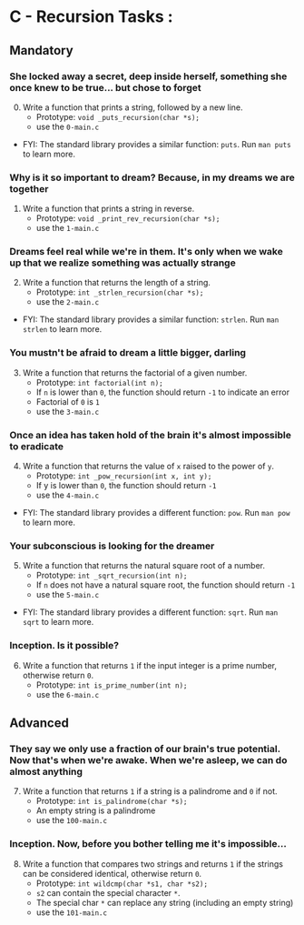 # C - Recursion Tasks :

 

## Mandatory



### She locked away a secret, deep inside herself, something she once knew to be true... but chose to forget

0. Write a function that prints a string, followed by a new line.
    - Prototype: `void _puts_recursion(char *s);`
    - use the `0-main.c`

* FYI: The standard library provides a similar function: `puts`. Run `man puts` to learn more.

### Why is it so important to dream? Because, in my dreams we are together

1. Write a function that prints a string in reverse.
    - Prototype: `void _print_rev_recursion(char *s);`
    - use the `1-main.c `

### Dreams feel real while we're in them. It's only when we wake up that we realize something was actually strange

2. Write a function that returns the length of a string.
    - Prototype: `int _strlen_recursion(char *s);`
    - use the `2-main.c`

* FYI: The standard library provides a similar function: `strlen`. Run `man strlen` to learn more.

### You mustn't be afraid to dream a little bigger, darling

3. Write a function that returns the factorial of a given number.
    - Prototype: `int factorial(int n);`
    - If `n` is lower than `0`, the function should return `-1` to indicate an error
    - Factorial of `0` is `1`
    - use the `3-main.c`

### Once an idea has taken hold of the brain it's almost impossible to eradicate

4. Write a function that returns the value of `x` raised to the power of `y`.
    - Prototype: `int _pow_recursion(int x, int y);`
    - If y is lower than `0`, the function should return `-1`
    - use the `4-main.c`

* FYI: The standard library provides a different function: `pow`. Run `man pow` to learn more.

### Your subconscious is looking for the dreamer

5. Write a function that returns the natural square root of a number.
    - Prototype: `int _sqrt_recursion(int n);`
    - If `n` does not have a natural square root, the function should return `-1`
    - use the `5-main.c`

* FYI: The standard library provides a different function: `sqrt`. Run `man sqrt` to learn more.

### Inception. Is it possible?

6. Write a function that returns `1` if the input integer is a prime number, otherwise return `0`.
    - Prototype: `int is_prime_number(int n);`
    - use the `6-main.c`




## Advanced





### They say we only use a fraction of our brain's true potential. Now that's when we're awake. When we're asleep, we can do almost anything

7. Write a function that returns `1` if a string is a palindrome and `0` if not.
    - Prototype: `int is_palindrome(char *s);`
    - An empty string is a palindrome
    - use the `100-main.c`

### Inception. Now, before you bother telling me it's impossible...

8. Write a function that compares two strings and returns `1` if the strings can be considered identical, otherwise return `0`.
    - Prototype: `int wildcmp(char *s1, char *s2);`
    - `s2` can contain the special character `*`.
    - The special char `*` can replace any string (including an empty string)
    - use the `101-main.c`
